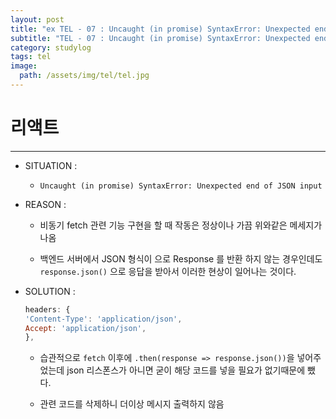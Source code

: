 ```yaml
---
layout: post
title: "ex TEL - 07 : Uncaught (in promise) SyntaxError: Unexpected end of JSON input"
subtitle: "TEL - 07 : Uncaught (in promise) SyntaxError: Unexpected end of JSON input"
category: studylog
tags: tel
image:
  path: /assets/img/tel/tel.jpg
---
```


<!-- more -->

# 리액트

---

- SITUATION :

  - `Uncaught (in promise) SyntaxError: Unexpected end of JSON input`

- REASON :

  - 비동기 fetch 관련 기능 구현을 할 때 작동은 정상이나 가끔 위와같은 메세지가 나옴

  - 백엔드 서버에서 JSON 형식이 으로 Response 를 반환 하지 않는 경우인데도 `response.json()` 으로
    응답을 받아서 이러한 현상이 일어나는 것이다.

- SOLUTION :

  ```js
  headers: {
  'Content-Type': 'application/json',
  Accept: 'application/json',
  },
  ```

  - 습관적으로 `fetch` 이후에 `.then(response => response.json())`을 넣어주었는데
    json 리스폰스가 아니면 굳이 해당 코드를 넣을 필요가 없기때문에 뺐다.

  - 관련 코드를 삭제하니 더이상 메시지 출력하지 않음
